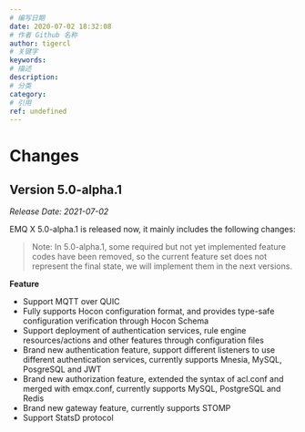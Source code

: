 ```yaml
---
# 编写日期
date: 2020-07-02 18:32:08
# 作者 Github 名称
author: tigercl
# 关键字
keywords:
# 描述
description:
# 分类
category: 
# 引用
ref: undefined
---
```


# Changes

## Version 5.0-alpha.1

*Release Date: 2021-07-02*

EMQ X 5.0-alpha.1 is released now, it mainly includes the following changes:

> Note: In 5.0-alpha.1, some required but not yet implemented feature codes have been removed, so the current feature set does not represent the final state, we will implement them in the next versions.

**Feature**

- Support MQTT over QUIC
- Fully supports Hocon configuration format, and provides type-safe configuration verification through Hocon Schema
- Support deployment of authentication services, rule engine resources/actions and other features through configuration files
- Brand new authentication feature, support different listeners to use different authentication services, currently supports Mnesia, MySQL, PosgreSQL and JWT
- Brand new authorization feature, extended the syntax of acl.conf and merged with emqx.conf, currently supports MySQL, PostgreSQL and Redis
- Brand new gateway feature, currently supports STOMP
- Support StatsD protocol
